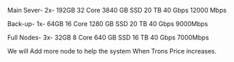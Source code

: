 Main Sever- 2x- 192GB 32 Core 3840 GB SSD 20 TB 40 Gbps 12000 Mbps

Back-up- 1x- 64GB 16 Core 1280 GB SSD 20 TB 40 Gbps 9000Mbps

Full Nodes- 3x- 32GB 8 Core 640 GB SSD 16 TB 40 Gbps 7000Mbps

We will Add more node to help the system When Trons Price increases.

